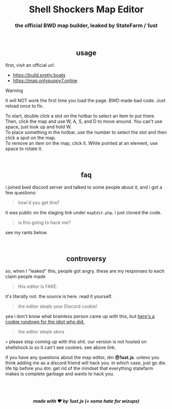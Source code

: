 <div align="center">
  <h1>Shell Shockers Map Editor</h1>
  <h3>the official BWD map builder, leaked by StateFarm / 1ust</h3>
</div>

<br>
<h2 align="center">usage</h2>

first, visit an official url:

- https://build.pretty.boats
- https://map.onlypuppy7.online

> [!WARNING]
> It will NOT work the first time you load the page. BWD made bad code. Just reload once to fix.

To start, double click a slot on the hotbar to select an item to put there.<br>
Then, click the map and use W, A, S, and D to move around. You can't use space, just look up and hold W.<br>
To place something in the hotbar, use the number to select the slot and then click a spot on the map.<br>
To remove an item on the map, click it. While pointed at an element, use space to rotate it.

<br>
<h2 align="center">faq</h2>

i joined bwd discord server and talked to some people about it, and i got a few questions:

> how'd you get this?

it was public on the staging link under `mapEdit.php`. i just cloned the code.

> is this going to hack me?

see my rants below.

<br>
<h2 align="center">controversy</h2>

so, when I "leaked" this, people got angry. these are my responses to each claim people made

> this editor is FAKE.

it's literally not. the source is here. read it yourself.

> the editor steals your Discord cookie!

yea i don't know what brainless person came up with this, but [here's a cookie rundown for the idiot who did.](https://www.whatismybrowser.com/guides/how-to-enable-cookies/faq/which-websites-can-read-my-cookies#:~:text=A%20cookie%20can%20only%20be%20read%20by%20the%20site%20that%20created%20it&text=Cookies%20are%20extremely%20important%20to,the%20site%20that%20created%20them.)

> the editor steals skins

:skull: please stop coming up with this shit. our version is not hosted on shellshock.io so it can't see cookies. see above link.

if you have any questions about the map editor, dm **@1ust.js**. unless you think adding me as a discord friend will hack you. in which case, just go die.<br>
life tip before you dm: get rid of the mindset that everything statefarm makes is complete garbage and wants to hack you.<br>

<br><br>
<h5 align="center">made with ❤️ by 1ust.js (+ some hate for wizups)</h5>

